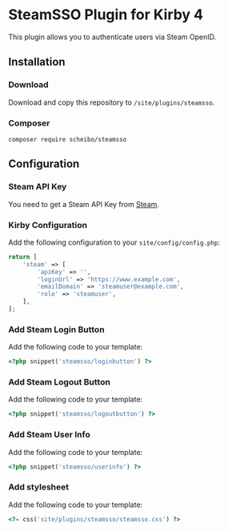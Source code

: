 # SteamSSO Plugin for Kirby 4

This plugin allows you to authenticate users via Steam OpenID.

## Installation

### Download

Download and copy this repository to `/site/plugins/steamsso`.

### Composer

```composer require scheibo/steamsso```

## Configuration

### Steam API Key

You need to get a Steam API Key from [Steam](https://steamcommunity.com/dev/apikey).

### Kirby Configuration

Add the following configuration to your `site/config/config.php`:

```php
return [
    'steam' => [
        'apiKey' => '',
        'loginUrl' => 'https://www.example.com',
        'emailDomain' => 'steamuser@example.com',
        'role' => 'steamuser',
    ],
];
```

### Add Steam Login Button

Add the following code to your template:

```php
<?php snippet('steamsso/loginbutton') ?>
```

### Add Steam Logout Button

Add the following code to your template:

```php
<?php snippet('steamsso/logoutbutton') ?>
```

### Add Steam User Info

Add the following code to your template:

```php
<?php snippet('steamsso/userinfo') ?>
```

### Add stylesheet

Add the following code to your template:

```php
<?= css('site/plugins/steamsso/steamsso.css') ?>
```

